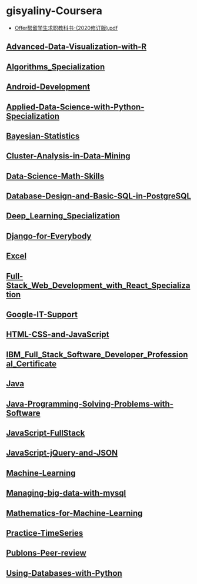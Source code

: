 # gisyaliny-Coursera 

* [Offer帮留学生求职教科书-(2020修订版).pdf](Offer帮留学生求职教科书-(2020修订版).pdf)

## [Advanced-Data-Visualization-with-R](./Advanced-Data-Visualization-with-R/Advanced-Data-Visualization-with-R.md)

## [Algorithms_Specialization](./Algorithms_Specialization/Algorithms_Specialization.md)

## [Android-Development](./Android-Development/Android-Development.md)

## [Applied-Data-Science-with-Python-Specialization](./Applied-Data-Science-with-Python-Specialization/Applied-Data-Science-with-Python-Specialization.md)

## [Bayesian-Statistics](./Bayesian-Statistics/Bayesian-Statistics.md)

## [Cluster-Analysis-in-Data-Mining](./Cluster-Analysis-in-Data-Mining/Cluster-Analysis-in-Data-Mining.md)

## [Data-Science-Math-Skills](./Data-Science-Math-Skills/Data-Science-Math-Skills.md)

## [Database-Design-and-Basic-SQL-in-PostgreSQL](./Database-Design-and-Basic-SQL-in-PostgreSQL/Database-Design-and-Basic-SQL-in-PostgreSQL.md)

## [Deep_Learning_Specialization](./Deep_Learning_Specialization/Deep_Learning_Specialization.md)

## [Django-for-Everybody](./Django-for-Everybody/Django-for-Everybody.md)

## [Excel](./Excel/Excel.md)

## [Full-Stack_Web_Development_with_React_Specialization](./Full-Stack_Web_Development_with_React_Specialization/Full-Stack_Web_Development_with_React_Specialization.md)

## [Google-IT-Support](./Google-IT-Support/Google-IT-Support.md)

## [HTML-CSS-and-JavaScript](./HTML-CSS-and-JavaScript/HTML-CSS-and-JavaScript.md)

## [IBM_Full_Stack_Software_Developer_Professional_Certificate](./IBM_Full_Stack_Software_Developer_Professional_Certificate/IBM_Full_Stack_Software_Developer_Professional_Certificate.md)

## [Java](./Java/Java.md)

## [Java-Programming-Solving-Problems-with-Software](./Java-Programming-Solving-Problems-with-Software/Java-Programming-Solving-Problems-with-Software.md)

## [JavaScript-FullStack](./JavaScript-FullStack/JavaScript-FullStack.md)

## [JavaScript-jQuery-and-JSON](./JavaScript-jQuery-and-JSON/JavaScript-jQuery-and-JSON.md)

## [Machine-Learning](./Machine-Learning/Machine-Learning.md)

## [Managing-big-data-with-mysql](./Managing-big-data-with-mysql/Managing-big-data-with-mysql.md)

## [Mathematics-for-Machine-Learning](./Mathematics-for-Machine-Learning/Mathematics-for-Machine-Learning.md)

## [Practice-TimeSeries](./Practice-TimeSeries/Practice-TimeSeries.md)

## [Publons-Peer-review](./Publons-Peer-review/Publons-Peer-review.md)

## [Using-Databases-with-Python](./Using-Databases-with-Python/Using-Databases-with-Python.md)

